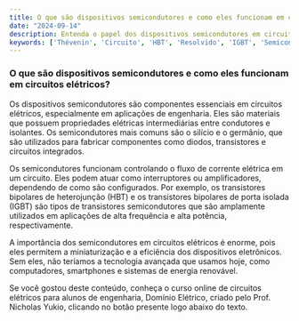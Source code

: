 ```yaml
---
title: O que são dispositivos semicondutores e como eles funcionam em circuitos elétricos?
date: "2024-09-14"
description: Entenda o papel dos dispositivos semicondutores em circuitos elétricos e sua importância na engenharia.
keywords: ['Thévenin', 'Circuito', 'HBT', 'Resolvido', 'IGBT', 'Semicondutor', 'fonte']
---
```


### O que são dispositivos semicondutores e como eles funcionam em circuitos elétricos?

Os dispositivos semicondutores são componentes essenciais em circuitos elétricos, especialmente em aplicações de engenharia. Eles são materiais que possuem propriedades elétricas intermediárias entre condutores e isolantes. Os semicondutores mais comuns são o silício e o germânio, que são utilizados para fabricar componentes como diodos, transistores e circuitos integrados.

Os semicondutores funcionam controlando o fluxo de corrente elétrica em um circuito. Eles podem atuar como interruptores ou amplificadores, dependendo de como são configurados. Por exemplo, os transistores bipolares de heterojunção (HBT) e os transistores bipolares de porta isolada (IGBT) são tipos de transistores semicondutores que são amplamente utilizados em aplicações de alta frequência e alta potência, respectivamente.

A importância dos semicondutores em circuitos elétricos é enorme, pois eles permitem a miniaturização e a eficiência dos dispositivos eletrônicos. Sem eles, não teríamos a tecnologia avançada que usamos hoje, como computadores, smartphones e sistemas de energia renovável.

Se você gostou deste conteúdo, conheça o curso online de circuitos elétricos para alunos de engenharia, Domínio Elétrico, criado pelo Prof. Nicholas Yukio, clicando no botão presente logo abaixo do texto.
